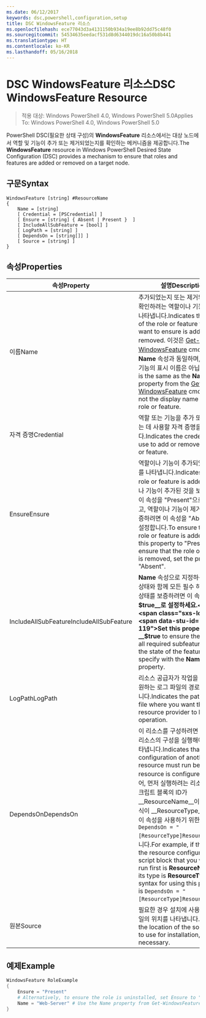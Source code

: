 ```yaml
---
ms.date: 06/12/2017
keywords: dsc,powershell,configuration,setup
title: DSC WindowsFeature 리소스
ms.openlocfilehash: ece77043d3a4131150b934a19ee8b92dd75c48f0
ms.sourcegitcommit: 54534635eedacf531d8d6344019dc16a50b8b441
ms.translationtype: HT
ms.contentlocale: ko-KR
ms.lasthandoff: 05/16/2018
---
```

# <a name="dsc-windowsfeature-resource"></a><span data-ttu-id="050fc-103">DSC WindowsFeature 리소스</span><span class="sxs-lookup"><span data-stu-id="050fc-103">DSC WindowsFeature Resource</span></span>

> <span data-ttu-id="050fc-104">적용 대상: Windows PowerShell 4.0, Windows PowerShell 5.0</span><span class="sxs-lookup"><span data-stu-id="050fc-104">Applies To: Windows PowerShell 4.0, Windows PowerShell 5.0</span></span>

<span data-ttu-id="050fc-105">PowerShell DSC(필요한 상태 구성)의 **WindowsFeature** 리소스에서는 대상 노드에서 역할 및 기능이 추가 또는 제거되었는지를 확인하는 메커니즘을 제공합니다.</span><span class="sxs-lookup"><span data-stu-id="050fc-105">The **WindowsFeature** resource in Windows PowerShell Desired State Configuration (DSC) provides a mechanism to ensure that roles and features are added or removed on a target node.</span></span>

## <a name="syntax"></a><span data-ttu-id="050fc-106">구문</span><span class="sxs-lookup"><span data-stu-id="050fc-106">Syntax</span></span>

```
WindowsFeature [string] #ResourceName
{
    Name = [string]
    [ Credential = [PSCredential] ]
    [ Ensure = [string] { Absent | Present }  ]
    [ IncludeAllSubFeature = [bool] ]
    [ LogPath = [string] ]
    [ DependsOn = [string[]] ]
    [ Source = [string] ]
}
```

## <a name="properties"></a><span data-ttu-id="050fc-107">속성</span><span class="sxs-lookup"><span data-stu-id="050fc-107">Properties</span></span>

|  <span data-ttu-id="050fc-108">속성</span><span class="sxs-lookup"><span data-stu-id="050fc-108">Property</span></span>  |  <span data-ttu-id="050fc-109">설명</span><span class="sxs-lookup"><span data-stu-id="050fc-109">Description</span></span>   |
|---|---|
| <span data-ttu-id="050fc-110">이름</span><span class="sxs-lookup"><span data-stu-id="050fc-110">Name</span></span>| <span data-ttu-id="050fc-111">추가되었는지 또는 제거되었는지를 확인하려는 역할이나 기능의 이름을 나타냅니다.</span><span class="sxs-lookup"><span data-stu-id="050fc-111">Indicates the name of the role or feature that you want to ensure is added or removed.</span></span> <span data-ttu-id="050fc-112">이것은 [Get-WindowsFeature](/powershell/module/servermanager/Get-WindowsFeature) cmdlet의 __Name__ 속성과 동일하며, 역할이나 기능의 표시 이름은 아닙니다.</span><span class="sxs-lookup"><span data-stu-id="050fc-112">This is the same as the __Name__ property from the [Get-WindowsFeature](/powershell/module/servermanager/Get-WindowsFeature) cmdlet, and not the display name of the role or feature.</span></span>|
| <span data-ttu-id="050fc-113">자격 증명</span><span class="sxs-lookup"><span data-stu-id="050fc-113">Credential</span></span>| <span data-ttu-id="050fc-114">역할 또는 기능을 추가 또는 제거하는 데 사용할 자격 증명을 나타냅니다.</span><span class="sxs-lookup"><span data-stu-id="050fc-114">Indicates the credentials to use to add or remove the role or feature.</span></span>|
| <span data-ttu-id="050fc-115">Ensure</span><span class="sxs-lookup"><span data-stu-id="050fc-115">Ensure</span></span>| <span data-ttu-id="050fc-116">역할이나 기능이 추가되었는지 여부를 나타냅니다.</span><span class="sxs-lookup"><span data-stu-id="050fc-116">Indicates if the role or feature is added.</span></span> <span data-ttu-id="050fc-117">역할이나 기능이 추가된 것을 보증하려면, 이 속성을 "Present"으로 설정하고, 역할이나 기능이 제거된 것을 보증하려면 이 속성을 "Absent"으로 설정합니다.</span><span class="sxs-lookup"><span data-stu-id="050fc-117">To ensure that the role or feature is added, set this property to "Present" To ensure that the role or feature is removed, set the property to "Absent".</span></span>|
| <span data-ttu-id="050fc-118">IncludeAllSubFeature</span><span class="sxs-lookup"><span data-stu-id="050fc-118">IncludeAllSubFeature</span></span>| <span data-ttu-id="050fc-119">__Name__ 속성으로 지정하는 기능의 상태와 함께 모든 필수 하위 기능의 상태를 보증하려면 이 속성을 __$true__로 설정하세요.</span><span class="sxs-lookup"><span data-stu-id="050fc-119">Set this property to __$true__ to ensure the state of all required subfeatures with the state of the feature you specify with the __Name__ property.</span></span>|
| <span data-ttu-id="050fc-120">LogPath</span><span class="sxs-lookup"><span data-stu-id="050fc-120">LogPath</span></span>| <span data-ttu-id="050fc-121">리소스 공급자가 작업을 로그하기를 원하는 로그 파일의 경로를 나타냅니다.</span><span class="sxs-lookup"><span data-stu-id="050fc-121">Indicates the path to a log file where you want the resource provider to log the operation.</span></span>|
| <span data-ttu-id="050fc-122">DependsOn</span><span class="sxs-lookup"><span data-stu-id="050fc-122">DependsOn</span></span>| <span data-ttu-id="050fc-123">이 리소스를 구성하려면 먼저 다른 리소스의 구성을 실행해야 함을 나타냅니다.</span><span class="sxs-lookup"><span data-stu-id="050fc-123">Indicates that the configuration of another resource must run before this resource is configured.</span></span> <span data-ttu-id="050fc-124">예를 들어, 먼저 실행하려는 리소스 구성 스크립트 블록의 ID가 __ResourceName__이고 해당 형식이 __ResourceType__일 경우, 이 속성을 사용하기 위한 구문은 `DependsOn = "[ResourceType]ResourceName"`입니다.</span><span class="sxs-lookup"><span data-stu-id="050fc-124">For example, if the ID of the resource configuration script block that you want to run first is __ResourceName__ and its type is __ResourceType__, the syntax for using this property is `DependsOn = "[ResourceType]ResourceName"`.</span></span>|
| <span data-ttu-id="050fc-125">원본</span><span class="sxs-lookup"><span data-stu-id="050fc-125">Source</span></span>| <span data-ttu-id="050fc-126">필요한 경우 설치에 사용할 소스 파일의 위치를 나타냅니다.</span><span class="sxs-lookup"><span data-stu-id="050fc-126">Indicates the location of the source file to use for installation, if necessary.</span></span>|

## <a name="example"></a><span data-ttu-id="050fc-127">예제</span><span class="sxs-lookup"><span data-stu-id="050fc-127">Example</span></span>
```powershell
WindowsFeature RoleExample
{
    Ensure = "Present"
    # Alternatively, to ensure the role is uninstalled, set Ensure to "Absent"
    Name = "Web-Server" # Use the Name property from Get-WindowsFeature
}
```